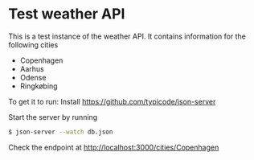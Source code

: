 # Test weather API
This is a test instance of the weather API. It contains information for the following cities
* Copenhagen
* Aarhus
* Odense
* Ringkøbing

To get it to run:
Install <https://github.com/typicode/json-server>

Start the server by running
```bash
$ json-server --watch db.json
```

Check the endpoint at <http://localhost:3000/cities/Copenhagen>